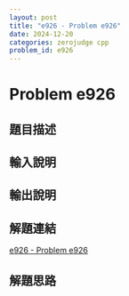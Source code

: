 ```yaml
---
layout: post
title: "e926 - Problem e926"
date: 2024-12-20
categories: zerojudge cpp
problem_id: e926
---
```


# Problem e926

## 題目描述



## 輸入說明



## 輸出說明



## 解題連結

[e926 - Problem e926](https://zerojudge.tw/ShowProblem?problemid=e926)

## 解題思路


